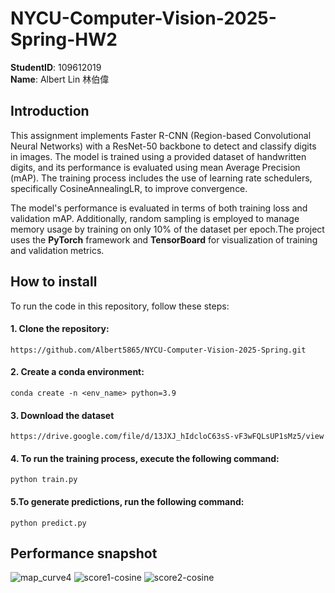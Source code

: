# NYCU-Computer-Vision-2025-Spring-HW2
**StudentID**: 109612019  
**Name**: Albert Lin 林伯偉

## Introduction
This assignment implements Faster R-CNN (Region-based Convolutional Neural Networks) with a ResNet-50 backbone to detect and classify digits in images. The model is trained using a provided dataset of handwritten digits, and its performance is evaluated using mean Average Precision (mAP). The training process includes the use of learning rate schedulers, specifically CosineAnnealingLR, to improve convergence.

The model's performance is evaluated in terms of both training loss and validation mAP. Additionally, random sampling is employed to manage memory usage by training on only 10% of the dataset per epoch.The project uses the **PyTorch** framework and **TensorBoard** for visualization of training and validation metrics.

## How to install
  To run the code in this repository, follow these steps:  

#### 1. Clone the repository:
    https://github.com/Albert5865/NYCU-Computer-Vision-2025-Spring.git

#### 2. Create a conda environment:  
    conda create -n <env_name> python=3.9

#### 3. Download the dataset  
    https://drive.google.com/file/d/13JXJ_hIdcloC63sS-vF3wFQLsUP1sMz5/view

#### 4. To run the training process, execute the following command:  
    python train.py

#### 5.To generate predictions, run the following command:  
    python predict.py  

## Performance snapshot  
  ![map_curve4](https://github.com/user-attachments/assets/bfcd3a2f-e85f-4a1f-8e01-7485a3ade9da)
  ![score1-cosine](https://github.com/user-attachments/assets/8dee024d-bbe4-4cb1-98bb-25b68372ad99)
  ![score2-cosine](https://github.com/user-attachments/assets/9afbfffb-61fd-435c-b907-f47ee4fa7d99)



